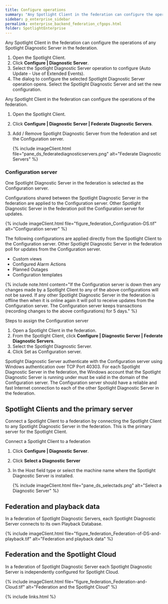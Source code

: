 ```yaml
---
title: Configure operations
summary: "Any Spotlight Client in the federation can configure the operations of any Spotlight Diagnostic Server in the federation. Any Spotlight Client in the federation can configure the operations of the federation."
sidebar: p_enterprise_sidebar
permalink: enterprise_backend_federation_cfgops.html
folder: SpotlightEnterprise
---
```


Any Spotlight Client in the federation can configure the operations of any Spotlight Diagnostic Server in the federation.

1. Open the Spotlight Client.
2. Click **Configure \| Diagnostic Server**.
3. Select the Spotlight Diagnostic Server operation to configure (Auto Update - Use of Extended Events).
4. The dialog to configure the selected Spotlight Diagnostic Server operation opens. Select the Spotlight Diagnostic Server and set the new configuration.

Any Spotlight Client in the federation can configure the operations of the federation.

1. Open the Spotlight Client.
2. Click **Configure \| Diagnostic Server \| Federate Diagnostic Servers**.
3. Add / Remove Spotlight Diagnostic Server from the federation and set the Configuration server.

   {% include imageClient.html file="pane_ds_federatediagnosticservers.png" alt="Federate Diagnostic Servers" %}

### Configuration server
One Spotlight Diagnostic Server in the federation is selected as the Configuration server.

Configurations shared between the Spotlight Diagnostic Server in the federation are applied to the Configuration server. Other Spotlight Diagnostic Server in the federation poll the Configuration server for updates.

{% include imageClient.html file="figure_federation_Configuration-DS.tif" alt="Configuration server" %}

The following configurations are applied directly from the Spotlight Client to the Configuration server. Other Spotlight Diagnostic Server in the federation poll for updates from the Configuration server.

* Custom views
* Configured Alarm Actions
* Planned Outages
* Configuration templates

{% include note.html content="If the Configuration server is down then any changes made by a Spotlight Client to any of the above configurations will not be saved. If any other Spotlight Diagnostic Server in the federation is offline then when it is online again it will poll to receive updates from the Configuration server. The Configuration server keeps transactions (recording changes to the above configurations) for 5 days." %}

Steps to assign the Configuration server

1. Open a Spotlight Client in the federation.
2. From the Spotlight Client, click **Configure \| Diagnostic Server \| Federate Diagnostic Servers**.
3. Select the Spotlight Diagnostic Server.
4. Click Set as Configuration server.

Spotlight Diagnostic Server authenticate with the Configuration server using Windows authentication over TCP Port 40303. For each Spotlight Diagnostic Server in the federation, the Windows account that the Spotlight Diagnostic Server is running under must be valid in the domain of the Configuration server. The Configuration server should have a reliable and fast Internet connection to each of the other Spotlight Diagnostic Server in the federation.

## Spotlight Clients and the primary server
Connect a Spotlight Client to a federation by connecting the Spotlight Client to any Spotlight Diagnostic Server in the federation. This is the primary server for the Spotlight Client.

Connect a Spotlight Client to a federation

1. Click **Configure \| Diagnostic Server**.
2. Click **Select a Diagnostic Server**
3. In the Host field type or select the machine name where the Spotlight Diagnostic Server is installed.

    {% include imageClient.html file="pane_ds_selectads.png" alt="Select a Diagnostic Server" %}


## Federation and playback data
In a federation of Spotlight Diagnostic Servers, each Spotlight Diagnostic Server connects to its own Playback Database.

{% include imageClient.html file="figure_federation_Federation-of-DS-and-playback.tif" alt="Federation and playback data" %}

## Federation and the Spotlight Cloud
In a federation of Spotlight Diagnostic Server each Spotlight Diagnostic Server is independently configured for Spotlight Cloud.

{% include imageClient.html file="figure_federation_Federation-and-Cloud.tif" alt="Federation and the Spotlight Cloud" %}

{% include links.html %}
